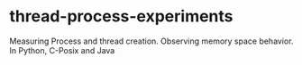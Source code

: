 # thread-process-experiments
Measuring Process and thread creation. Observing memory space behavior. In Python, C-Posix and Java
